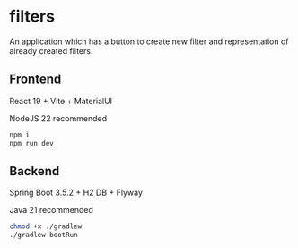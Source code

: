 # filters
An application which has a button to create new filter and representation of already created filters.

## Frontend
React 19 + Vite + MaterialUI

NodeJS 22 recommended

```sh 
npm i 
npm run dev
```

## Backend
Spring Boot 3.5.2 + H2 DB + Flyway

Java 21 recommended

```sh 
chmod +x ./gradlew
./gradlew bootRun
```
